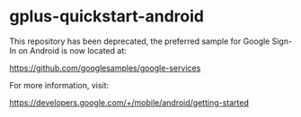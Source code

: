# gplus-quickstart-android
This repository has been deprecated, the preferred sample for Google
Sign-In on Android is now located at:

https://github.com/googlesamples/google-services

For more information, visit:

https://developers.google.com/+/mobile/android/getting-started
